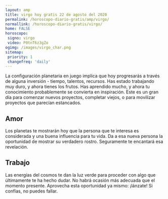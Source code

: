 ```yaml
---
layout: amp
title: virgo hoy gratis 22 de agosto del 2020 
permalink: /horoscopo-diario-gratis/amp/virgo/
normallink: /horoscopo-diario-gratis/virgo/
home: FALSE
horoscopo:
 signo: virgo
 video: P0tnT6z3gZo
ogimg: /images/virgo_char.png
sitemap:
 priority: 1
 changefreq: 'daily'
---
```



La configuración planetaria en juego implica que hoy progresarás a través de alguna inversión - tiempo, talentos, recursos. Has estado trabajando muy duro, y ahora tienes los frutos. Has aprendido mucho, y ahora tu conocimiento probablemente se convierta en inspiración. Este es un gran día para comenzar nuevos proyectos, completar viejos, o para movilizar proyectos que parecían estancados.

## Amor

Los planetas te mostrarán hoy que la persona que te interesa es considerada y una buena influencia para tu vida. Da a esa nueva persona la oportunidad de mostrar su verdadero rostro. Seguramente te encantará esa revelación.

## Trabajo

Las energías del cosmos te dan la luz verde para proceder con algo que últimamente te ha hecho dudar. No habrá ocasión más adecuada que el momento presente. Aprovecha esta oportunidad ya mismo: ¡lánzate! Si confías, no puedes fallar.
